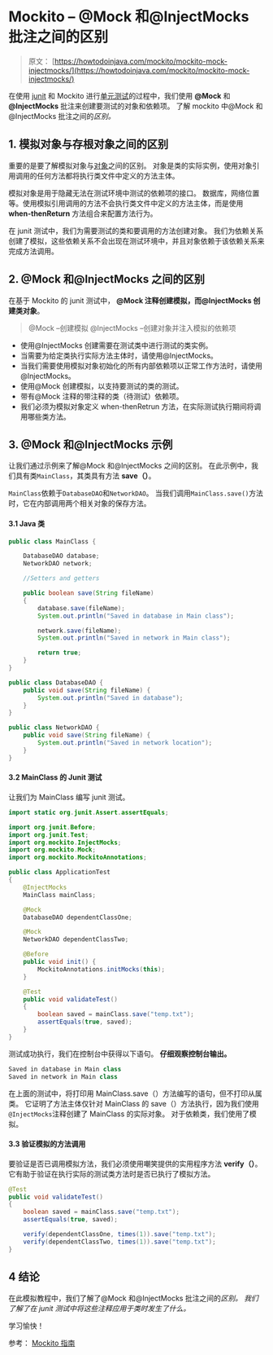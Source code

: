 # Mockito – @Mock 和@InjectMocks 批注之间的区别

> 原文： [https://howtodoinjava.com/mockito/mockito-mock-injectmocks/](https://howtodoinjava.com/mockito/mockito-mock-injectmocks/)

在使用 [junit](https://howtodoinjava.com/junit-4/) 和 Mockito 进行[单元测试](https://howtodoinjava.com/best-practices/unit-testing-best-practices-junit-reference-guide/)的过程中，我们使用 **@Mock** 和 **@InjectMocks** 批注来创建要测试的对象和依赖项。 了解 mockito 中@Mock 和@InjectMocks 批注之间的*区别。*

## 1\. 模拟对象与存根对象之间的区别

重要的是要了解模拟对象与[对象](https://howtodoinjava.com/java/basics/how-to-create-a-class-in-java/)之间的区别。 对象是类的实际实例，使用对象引用调用的任何方法都将执行类文件中定义的方法主体。

模拟对象是用于隐藏无法在测试环境中测试的依赖项的接口。 数据库，网络位置等。使用模拟引用调用的方法不会执行类文件中定义的方法主体，而是使用 **when-thenReturn** 方法组合来配置方法行为。

在 junit 测试中，我们为需要测试的类和要调用的方法创建对象。 我们为依赖关系创建了模拟，这些依赖关系不会出现在测试环境中，并且对象依赖于该依赖关系来完成方法调用。

## 2\. @Mock 和@InjectMocks 之间的区别

在基于 Mockito 的 junit 测试中， **@Mock 注释创建模拟，而@InjectMocks 创建类对象**。

> @Mock –创建模拟
> @InjectMocks –创建对象并注入模拟的依赖项

*   使用@InjectMocks 创建需要在测试类中进行测试的类实例。
*   当需要为给定类执行实际方法主体时，请使用@InjectMocks。
*   当我们需要使用模拟对象初始化的所有内部依赖项以正常工作方法时，请使用@InjectMocks。
*   使用@Mock 创建模拟，以支持要测试的类的测试。
*   带有@Mock 注释的带注释的类（待测试）依赖项。
*   我们必须为模拟对象定义 when-thenRetrun 方法，在实际测试执行期间将调用哪些类方法。

## 3\. @Mock 和@InjectMocks 示例

让我们通过示例来了解@Mock 和@InjectMocks 之间的区别。 在此示例中，我们具有类`MainClass`，其类具有方法 **save（）**。

`MainClass`依赖于`DatabaseDAO`和`NetworkDAO`。 当我们调用`MainClass.save()`方法时，它在内部调用两个相关对象的保存方法。

#### 3.1 Java 类

```java
public class MainClass {

	DatabaseDAO database;
	NetworkDAO network;

	//Setters and getters

	public boolean save(String fileName) 
	{
		database.save(fileName);
		System.out.println("Saved in database in Main class");

		network.save(fileName);
		System.out.println("Saved in network in Main class");

		return true;
	}
}

```

```java
public class DatabaseDAO {
	public void save(String fileName) {
		System.out.println("Saved in database");
	}
}

```

```java
public class NetworkDAO {
	public void save(String fileName) {
		System.out.println("Saved in network location");
	}
}

```

#### 3.2 MainClass 的 Junit 测试

让我们为 MainClass 编写 junit 测试。

```java
import static org.junit.Assert.assertEquals;

import org.junit.Before;
import org.junit.Test;
import org.mockito.InjectMocks;
import org.mockito.Mock;
import org.mockito.MockitoAnnotations;

public class ApplicationTest 
{
	@InjectMocks
	MainClass mainClass;

	@Mock
	DatabaseDAO dependentClassOne;

	@Mock
	NetworkDAO dependentClassTwo;

	@Before
	public void init() {
		MockitoAnnotations.initMocks(this);
	}

	@Test
	public void validateTest()
	{
		boolean saved = mainClass.save("temp.txt");
		assertEquals(true, saved);
	}
}

```

测试成功执行，我们在控制台中获得以下语句。 **仔细观察控制台输出。**

```java
Saved in database in Main class
Saved in network in Main class

```

在上面的测试中，将打印用 MainClass.save（）方法编写的语句，但不打印从属类。 它证明了方法主体仅针对 MainClass 的 save（）方法执行，因为我们使用`@InjectMocks`注释创建了 MainClass 的实际对象。 对于依赖类，我们使用了模拟。

#### 3.3 验证模拟的方法调用

要验证是否已调用模拟方法，我们必须使用嘲笑提供的实用程序方法 **verify（）**。 它有助于验证在执行实际的测试类方法时是否已执行了模拟方法。

```java
@Test
public void validateTest()
{
	boolean saved = mainClass.save("temp.txt");
	assertEquals(true, saved);

	verify(dependentClassOne, times(1)).save("temp.txt");
	verify(dependentClassTwo, times(1)).save("temp.txt");
}

```

## 4 结论

在此模拟教程中，我们了解了@Mock 和@InjectMocks 批注之间的*区别。 我们了解了在 junit 测试中将这些注释应用于类时发生了什么。*

学习愉快！

参考： [Mockito 指南](https://static.javadoc.io/org.mockito/mockito-core/2.23.4/org/mockito/Mockito.html)